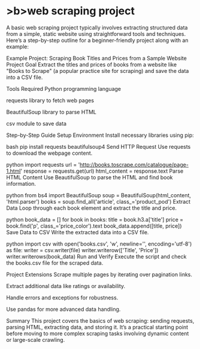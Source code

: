 <h1>>b>web scraping project</b></h1

A basic web scraping project typically involves extracting structured data from a simple, static website using straightforward tools and techniques. Here’s a step-by-step outline for a beginner-friendly project along with an example:

Example Project: Scraping Book Titles and Prices from a Sample Website
Project Goal
Extract the titles and prices of books from a website like "Books to Scrape" (a popular practice site for scraping) and save the data into a CSV file.

Tools Required
Python programming language

requests library to fetch web pages

BeautifulSoup library to parse HTML

csv module to save data

Step-by-Step Guide
Setup Environment
Install necessary libraries using pip:

bash
pip install requests beautifulsoup4
Send HTTP Request
Use requests to download the webpage content.

python
import requests
url = 'http://books.toscrape.com/catalogue/page-1.html'
response = requests.get(url)
html_content = response.text
Parse HTML Content
Use BeautifulSoup to parse the HTML and find book information.

python
from bs4 import BeautifulSoup
soup = BeautifulSoup(html_content, 'html.parser')
books = soup.find_all('article', class_='product_pod')
Extract Data
Loop through each book element and extract the title and price.

python
book_data = []
for book in books:
    title = book.h3.a['title']
    price = book.find('p', class_='price_color').text
    book_data.append([title, price])
Save Data to CSV
Write the extracted data into a CSV file.

python
import csv
with open('books.csv', 'w', newline='', encoding='utf-8') as file:
    writer = csv.writer(file)
    writer.writerow(['Title', 'Price'])
    writer.writerows(book_data)
Run and Verify
Execute the script and check the books.csv file for the scraped data.

Project Extensions
Scrape multiple pages by iterating over pagination links.

Extract additional data like ratings or availability.

Handle errors and exceptions for robustness.

Use pandas for more advanced data handling.

Summary
This project covers the basics of web scraping: sending requests, parsing HTML, extracting data, and storing it. It’s a practical starting point before moving to more complex scraping tasks involving dynamic content or large-scale crawling.

